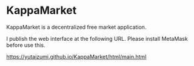 # KappaMarket
KappaMarket is a decentralized free market application.

I publish the web interface at the following URL.
Please install MetaMask before use this.

https://yutaizumi.github.io/KappaMarket/html/main.html

